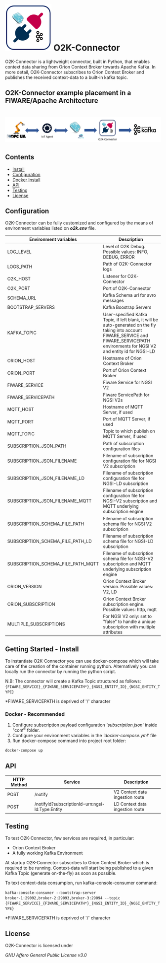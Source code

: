 # ![O2K-Connector](docs/images/o2k_logo.png) O2K-Connector
O2K-Connector is a lightweight connector, built in Python, that enables context data sharing from Orion Context Broker towards Apache Kafka. In more detail, O2K-Connector subscribes to Orion Context Broker and publishes the received context-data to a built-in kafka topic.

## O2K-Connector example placement in a FIWARE/Apache Architecture

# ![O2K-Connector-placement](docs/images/schema.png)

## Contents

-   [Install](#install)
  -   [Configuration](#configuration)
  -   [Docker Install](#docker---recommended)
-   [API](#api)
-   [Testing](#testing)
-   [License](#license)

## Configuration

O2K-Connector can be fully customized and configured by the means of environment variables listed on __*o2k.env*__ file.

<table role="table">
    <thead>
        <tr align="center">
            <th>Environment variables</th>
            <th>Description</th>
        </tr>
    </thead>
    <tbody>
      <tr>
          <td>LOG_LEVEL</td>
          <td>Level of O2K Debug. Possible values: INFO, DEBUG, ERROR</td>
      </tr>
      <tr>
          <td>LOGS_PATH</td>
          <td>Path of O2K-Connector logs</td>
      </tr>
      <tr>
          <td>O2K_HOST</td>
          <td>Listener for O2K-Connector</td>
      </tr>
      <tr>
          <td>O2K_PORT</td>
          <td>Port of O2K-Connector</td>
      </tr>
      <tr>
          <td>SCHEMA_URL</td>
          <td>Kafka Schema url for avro messages</td>
      </tr>
      <tr>
          <td>BOOTSTRAP_SERVERS</td>
          <td>Kafka Boostrap Servers</td>
      </tr>
      <tr>
          <td>KAFKA_TOPIC</td>
          <td>User-specified Kafka Topic, if left blank, it will be auto-generated on the fly taking into account FIWARE_SERVICE and FIWARE_SERVICEPATH environments for NGSI V2 and entity id for NGSI-LD</td>
      </tr>
      <tr>
          <td>ORION_HOST</td>
          <td>Hostname of Orion Context Broker</td>
      </tr>
      <tr>
          <td>ORION_PORT</td>
          <td>Port of Orion Context Broker</td>
      </tr>
      <tr>
          <td>FIWARE_SERVICE</td>
          <td>Fiware Service for NGSI V2</td>
      </tr>
      <tr>
          <td>FIWARE_SERVICEPATH</td>
          <td>Fiware ServicePath for NGSI V2s</td>
      </tr>
      <tr>
          <td>MQTT_HOST</td>
          <td>Hostname of MQTT Server, if used</td>
      </tr>
      <tr>
          <td>MQTT_PORT</td>
          <td>Port of MQTT Server, if used</td>
      </tr>
      <tr>
          <td>MQTT_TOPIC</td>
          <td>Topic to which publish on MQTT Server, if used</td>
      </tr>
      <tr>
          <td>SUBSCRIPTION_JSON_PATH</td>
          <td>Path of subscription configuration files</td>
      </tr>
      <tr>
          <td>SUBSCRIPTION_JSON_FILENAME</td>
          <td>Filename of subscription configuration file for NGSI V2 subscription</td>
      </tr>
      <tr>
          <td>SUBSCRIPTION_JSON_FILENAME_LD</td>
          <td>Filename of subscription configuration file for NGSI-LD subscription</td>
      </tr>
      <tr>
          <td>SUBSCRIPTION_JSON_FILENAME_MQTT</td>
          <td>Filename of subscription configuration file for NGSI-V2 subscription and MQTT underlying subscription engine</td>
      </tr>
      <tr>
          <td>SUBSCRIPTION_SCHEMA_FILE_PATH</td>
          <td>Filename of subscription schema file for NGSI V2 subscription</td>
      </tr>
      <tr>
          <td>SUBSCRIPTION_SCHEMA_FILE_PATH_LD</td>
          <td>Filename of subscription schema file for NGSI-LD subscription</td>
      </tr>
      <tr>
          <td>SUBSCRIPTION_SCHEMA_FILE_PATH_MQTT</td>
          <td>Filename of subscription schema file for NGSI-V2 subscription and MQTT underlying subscription engine</td>
      </tr>
      <tr>
          <td>ORION_VERSION</td>
          <td>Orion Context Broker version. Possible values: V2, LD</td>
      </tr>
      <tr>
          <td>ORION_SUBSCRIPTION</td>
          <td>Orion Context Broker subscription engine. Possible values: http, mqtt</td>
      </tr>
      <tr>
          <td>MULTIPLE_SUBSCRIPTIONS</td>
          <td>For NGSI V2 only: set to "false" to handle a unique subscription with multiple attributes</td>
      </tr>
  </tbody>
</table>

## Getting Started - Install

To instantiate O2K-Connector you can use docker-compose which will take care of the creation of the container running python. Alternatively you can locally run the connector by running the python script.

N.B:
The connector will create a Kafka Topic structured as follows:
<code>{FIWARE_SERVICE}\_{FIWARE_SERVICEPATH*}\_{NGSI_ENTITY_ID}\_{NGSI_ENTITY_TYPE}</code>

*FIWARE_SERVICEPATH is deprived of '/' character

### Docker - Recommended

1. Configure subscription payload configuration _'subscription.json_' inside "conf" folder.
2. Configure your environment variables in the _'docker-compose.yml'_ file
3. Run docker-compose command into project root folder:
```sh
docker-compose up
```

## API

<table role="table">
    <thead>
        <tr align="center">
            <th>HTTP Method</th>
            <th>Service</th>
            <th>Description</th>
        </tr>
    </thead>
    <tbody>
      <tr>
          <td>POST</td>
          <td>/notify</td>
          <td>V2 Context data ingestion route</td>
      </tr>
        <tr>
          <td>POST</td>
          <td>/notifyld?subscriptionId=urn:ngsi-ld:Type:Entity</td>
          <td>LD Context data ingestion route</td>
      </tr>
  </tbody>
</table>


## Testing

To test O2K-Connector, few services are required, in particular:
 - Orion Context Broker
 - A fully working Kafka Environment

At startup O2K-Connector subscribes to Orion Context Broker which is required to be running. Context-data will start being published to a given Kafka Topic (generate on-the-fly) as soon as possible.

To text context-data consumpion, run kafka-console-consumer command:

<code>kafka-console-consumer --bootstrap-server broker-1:29092,broker-2:29093,broker-3:29094 --topic {FIWARE_SERVICE}\_{FIWARE_SERVICEPATH*}\_{NGSI_ENTITY_ID}\_{NGSI_ENTITY_TYPE}</code>

*FIWARE_SERVICEPATH is deprived of '/' character

## License
O2K-Connector is licensed under

*GNU Affero General Public License v3.0*
